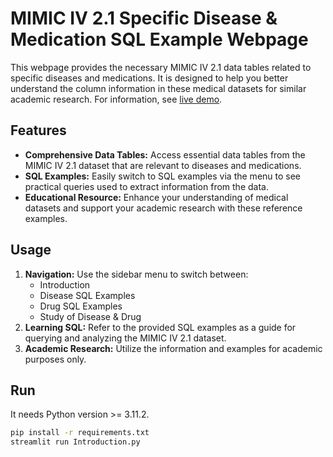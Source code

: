 # MIMIC IV 2.1 Specific Disease & Medication SQL Example Webpage

This webpage provides the necessary MIMIC IV 2.1 data tables related to specific diseases and medications. It is designed to help you better understand the column information in these medical datasets for similar academic research. For information, see [live demo](https://mimic-iv-disease-medication-sql-ting-uwu.streamlitapp.com/).

## Features

- **Comprehensive Data Tables:** Access essential data tables from the MIMIC IV 2.1 dataset that are relevant to diseases and medications.
- **SQL Examples:** Easily switch to SQL examples via the menu to see practical queries used to extract information from the data.
- **Educational Resource:** Enhance your understanding of medical datasets and support your academic research with these reference examples.

## Usage

1. **Navigation:** Use the sidebar menu to switch between:
   - Introduction
   - Disease SQL Examples
   - Drug SQL Examples
   - Study of Disease & Drug
2. **Learning SQL:** Refer to the provided SQL examples as a guide for querying and analyzing the MIMIC IV 2.1 dataset.
3. **Academic Research:** Utilize the information and examples for academic purposes only.

## Run

It needs Python version >= 3.11.2.


```bash
pip install -r requirements.txt
streamlit run Introduction.py
```
